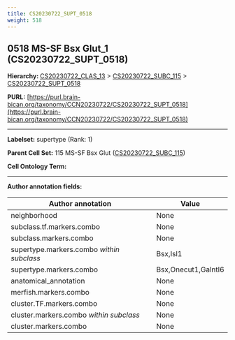 ```yaml
---
title: CS20230722_SUPT_0518
weight: 518
---
```

## 0518 MS-SF Bsx Glut_1 (CS20230722_SUPT_0518)
<b>Hierarchy: </b>
[CS20230722_CLAS_13](../CS20230722_CLAS_13) >
[CS20230722_SUBC_115](../CS20230722_SUBC_115) >
[CS20230722_SUPT_0518](../CS20230722_SUPT_0518)

**PURL:** [https://purl.brain-bican.org/taxonomy/CCN20230722/CS20230722_SUPT_0518](https://purl.brain-bican.org/taxonomy/CCN20230722/CS20230722_SUPT_0518)

---


**Labelset:** supertype (Rank: 1)

**Parent Cell Set:** 115 MS-SF Bsx Glut ([CS20230722_SUBC_115](../CS20230722_SUBC_115))



**Cell Ontology Term:** 

[MARKER GENES.]: #


---

[TRANSFERRED ANNOTATIONS.]: #


[AUTHOR ANNOTATION FIELDS.]: #


**Author annotation fields:**

| Author annotation | Value |
|-------------------|-------|
|neighborhood|None|
|subclass.tf.markers.combo|None|
|subclass.markers.combo|None|
|supertype.markers.combo _within subclass_|Bsx,Isl1|
|supertype.markers.combo|Bsx,Onecut1,Galntl6|
|anatomical_annotation|None|
|merfish.markers.combo|None|
|cluster.TF.markers.combo|None|
|cluster.markers.combo _within subclass_|None|
|cluster.markers.combo|None|
